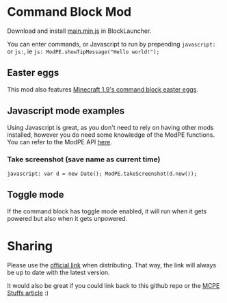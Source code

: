 # Command Block Mod

Download and install [main.min.js](https://raw.githubusercontent.com/imnofox/modpe-command-blocks/master/build/main.min.js) in BlockLauncher.

You can enter commands, or Javascript to run by prepending `javascript:` or `js:`, ie `js: ModPE.showTipMessage("Hello world!");`

## Easter eggs

This mod also features [Minecraft 1.9's command block easter eggs](http://minecraft.gamepedia.com/Easter_eggs#Command_blocks).

## Javascript mode examples

Using Javascript is great, as you don't need to rely on having other mods installed, however you do need some knowledge of the ModPE functions. You can refer to the ModPE API [here](http://imnofox.github.io/zxc/).

### Take screenshot (save name as current time)

```
javascript: var d = new Date(); ModPE.takeScreenshot(d.now());
```

## Toggle mode

If the command block has toggle mode enabled, it will run when it gets powered but also when it gets unpowered.

# Sharing

Please use the [official link](https://raw.githubusercontent.com/imnofox/modpe-command-blocks/master/build/main.min.js) when distributing.
That way, the link will always be up to date with the latest version.

It would also be great if you could link back to this github repo or the [MCPE Stuffs article](http://www.mcpestuffs.com/2016/02/command-blocks-mod/) :)
